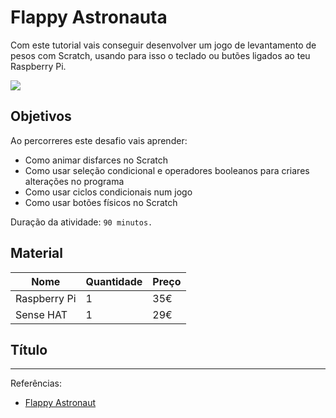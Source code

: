 # Flappy Astronauta

Com este tutorial vais conseguir desenvolver um jogo de levantamento de pesos com Scratch, usando para isso o teclado ou butões ligados ao teu Raspberry Pi.

![](https://www.raspberrypi.org/learning/resources/flappy-astronaut/cover.png)

## Objetivos

Ao percorreres este desafio vais aprender:

* Como animar disfarces no Scratch
* Como usar seleção condicional e operadores booleanos para criares alterações no programa
* Como usar ciclos condicionais num jogo
* Como usar botões físicos no Scratch

Duração da atividade: `90 minutos.`

## Material

| Nome | Quantidade | Preço |
| --- | --- | --- |
|Raspberry Pi |1 |35€ |
|Sense HAT |1 |29€ |

## Título

---
Referências: 
* [Flappy Astronaut](https://www.raspberrypi.org/learning/flappy-astronaut/)